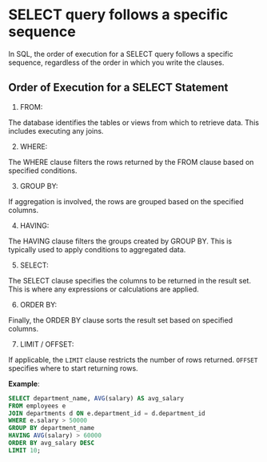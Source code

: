 # SELECT query follows a specific sequence

In SQL, the order of execution for a SELECT query follows a specific sequence, regardless of the order in which you write the clauses.

## Order of Execution for a SELECT Statement

1. FROM:

The database identifies the tables or views from which to retrieve data. This includes executing any joins.

2. WHERE:

The WHERE clause filters the rows returned by the FROM clause based on specified conditions.

3. GROUP BY:

If aggregation is involved, the rows are grouped based on the specified columns.

4. HAVING:

The HAVING clause filters the groups created by GROUP BY. This is typically used to apply conditions to aggregated data.

5. SELECT:

The SELECT clause specifies the columns to be returned in the result set. This is where any expressions or calculations are applied.

6. ORDER BY:

Finally, the ORDER BY clause sorts the result set based on specified columns.

7. LIMIT / OFFSET:

If applicable, the `LIMIT` clause restricts the number of rows returned. `OFFSET` specifies where to start returning rows.

**Example**:

```sql
SELECT department_name, AVG(salary) AS avg_salary
FROM employees e
JOIN departments d ON e.department_id = d.department_id
WHERE e.salary > 50000
GROUP BY department_name
HAVING AVG(salary) > 60000
ORDER BY avg_salary DESC
LIMIT 10;
```
